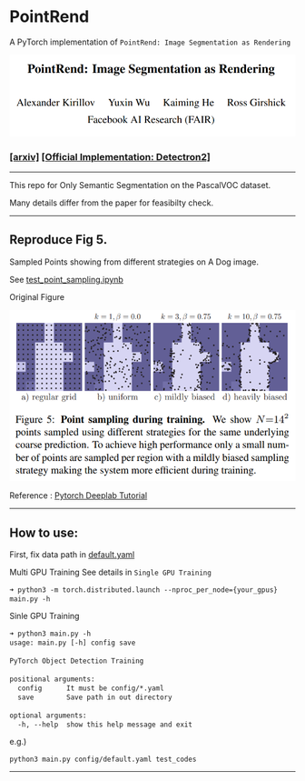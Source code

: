 # PointRend

A PyTorch implementation of `PointRend: Image Segmentation as Rendering`

![title](imgs/title.png)

### [[arxiv]](https://arxiv.org/pdf/1912.08193.pdf) [[Official Implementation: Detectron2]](https://github.com/facebookresearch/detectron2/tree/master/projects/PointRend)

<hr>

This repo for Only Semantic Segmentation on the PascalVOC dataset.

Many details differ from the paper for feasibilty check.

<hr>

## Reproduce Fig 5.

Sampled Points showing from different strategies on A Dog image.

See [test_point_sampling.ipynb](tests/test_point_sampling.ipynb)

Original Figure

![fig5](imgs/fig5.png)

Reference : [Pytorch Deeplab Tutorial](https://pytorch.org/hub/pytorch_vision_deeplabv3_resnet101/)

<hr>

## How to use:

First, fix data path in [default.yaml](config/default.yaml)

Multi GPU Training
See details in `Single GPU Training`

```
➜ python3 -m torch.distributed.launch --nproc_per_node={your_gpus} main.py -h
```

Sinle GPU Training

```
➜ python3 main.py -h
usage: main.py [-h] config save

PyTorch Object Detection Training

positional arguments:
  config      It must be config/*.yaml
  save        Save path in out directory

optional arguments:
  -h, --help  show this help message and exit
```

e.g.)
```
python3 main.py config/default.yaml test_codes
```

<hr>
